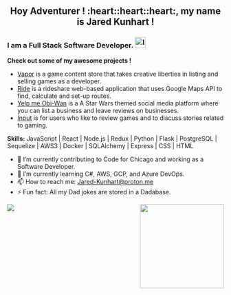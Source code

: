 <p align="center">
<img src='https://media1.giphy.com/media/YWUpVw86AtIbe/giphy.gif' alt='' />
</p>

<h2 align="center">
Hoy Adventurer ! :heart::heart::heart:, my name is Jared Kunhart !
</h2>

### I am a Full Stack Software Developer. [<img src='https://cdn.jsdelivr.net/npm/simple-icons@3.0.1/icons/linkedin.svg' alt='linkedin' height='25'>](https://linkedin.com/in/jared-kunhart-307661236)
**Check out some of my awesome projects !**<br>
- <a href="https://vaporgamesapp.herokuapp.com/" target = "_blank">Vapor</a> is a game content store that takes creative liberties in listing and selling games as a developer. <br>
- <a href="https://r1de-app.herokuapp.com/" target="_blank">Ride</a> is a rideshare web-based application that uses Google Maps API to find, calculate and set-up routes.<br>
- <a href="https://yelpmeobiwan.herokuapp.com/" target="_blank" rel="noreferrer">Yelp me Obi-Wan</a> is a A Star Wars themed social media platform where you can list a business and leave reviews on businesses.
- <a href="https://input.onrender.com/" target="_blank" rel="noreferrer">Input</a> is for users who like to review games and to discuss stories related to gaming.

**Skills:** JavaScript | React | Node.js | Redux | Python | Flask | PostgreSQL | Sequelize | AWS3 | Docker | SQLAlchemy | Express | CSS | HTML

- 🔭 I’m currently contributing to Code for Chicago and working as a Software Developer.
- 🌱 I’m currently learning C#, AWS, GCP, and Azure DevOps.
- 📫 How to reach me: Jared-Kunhart@proton.me
- ⚡ Fun fact: All my Dad jokes are stored in a Dadabase.


<img src="https://github-readme-stats.vercel.app/api?username=Jared-Kunhart&show_icons=true" /> <img src="https://github-readme-stats.vercel.app/api/top-langs/?username=Jared-Kunhart" height="195px" align="right" />
